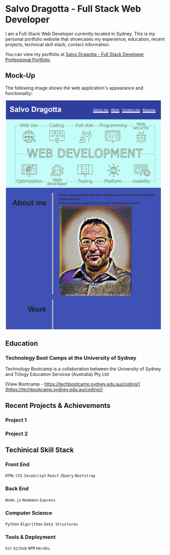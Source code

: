 # Salvo Dragotta - Full Stack Web Developer

I am a Full-Stack Web Developer currently located in Sydney. This is my personal portfolio website that showcases my experience, education, recent projects, technical skill stack, contact information.

You can view my portfolio at [Salvo Dragotta - Full Stack Developer Professional Portfolio](https://mm-salvodragotta.github.io/full-stack-developer-professional-portfolio/).

## Mock-Up

The following image shows the web application's appearance and functionality:

![Salvo Dragotta - Full Stack Developer Professional Portfolio .](./assets\images\full-stack-developer-professional-portfolio.png)

## Education

### Technology Boot Camps at the University of Sydney

Technology Bootcamp is a collaboration between
the University of Sydney and Trilogy Education Services (Australia) Pty Ltd

[View Bootcamp - https://techbootcamp.sydney.edu.au/coding/](https://techbootcamp.sydney.edu.au/coding/)

## Recent Projects & Achievements

### Project 1

### Project 2

## Techinical Skill Stack

### Front End

`HTML` `CSS` `JavaScript` `React` `JQuery` `Bootstrap` 

### Back End

`Node.js` `Nodemon` `Express`

### Computer Science

`Python` `Algorithms` `Data Structures` 

### Tools & Deployment

 `Git` `Github` `NPM` `Heroku`

